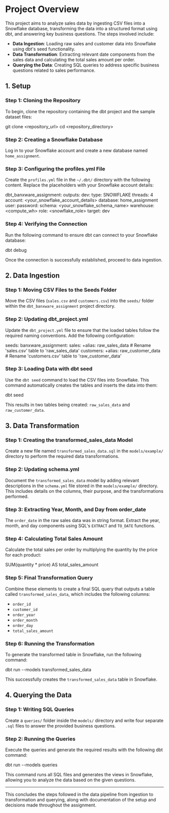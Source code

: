 # Project Overview

This project aims to analyze sales data by ingesting CSV files into a Snowflake database, transforming the data into a structured format using dbt, and answering key business questions. The steps involved include:

- **Data Ingestion**: Loading raw sales and customer data into Snowflake using dbt's seed functionality.
- **Data Transformation**: Extracting relevant date components from the sales data and calculating the total sales amount per order.
- **Querying the Data**: Creating SQL queries to address specific business questions related to sales performance.

## 1. Setup

### Step 1: Cloning the Repository

To begin, clone the repository containing the dbt project and the sample dataset files:

git clone <repository_url> 
cd <repository_directory>


### Step 2: Creating a Snowflake Database

Log in to your Snowflake account and create a new database named `home_assignment`.

### Step 3: Configuring the profiles.yml File

Create the `profiles.yml` file in the `~/.dbt/` directory with the following content. Replace the placeholders with your Snowflake account details:

dbt_banxware_assignment: outputs: dev: type: SNOWFLAKE threads: 4 account: <your_snowflake_account_details> database: home_assignment user: <login-name> password: <yourpassword> schema: <your_snowflake_schema_name> warehouse: <compute_wh> role: <snowflake_role> target: dev


### Step 4: Verifying the Connection

Run the following command to ensure dbt can connect to your Snowflake database:

dbt debug


Once the connection is successfully established, proceed to data ingestion.

## 2. Data Ingestion

### Step 1: Moving CSV Files to the Seeds Folder

Move the CSV files (`sales.csv` and `customers.csv`) into the `seeds/` folder within the `dbt_banxware_assignment` project directory.

### Step 2: Updating dbt_project.yml

Update the `dbt_project.yml` file to ensure that the loaded tables follow the required naming conventions. Add the following configuration:

seeds: banxware_assignment: sales: +alias: raw_sales_data # Rename 'sales.csv' table to 'raw_sales_data' customers: +alias: raw_customer_data # Rename 'customers.csv' table to 'raw_customer_data'

### Step 3: Loading Data with dbt seed

Use the `dbt seed` command to load the CSV files into Snowflake. This command automatically creates the tables and inserts the data into them:

dbt seed

This results in two tables being created: `raw_sales_data` and `raw_customer_data`.

## 3. Data Transformation

### Step 1: Creating the transformed_sales_data Model

Create a new file named `transformed_sales_data.sql` in the `models/example/` directory to perform the required data transformations.

### Step 2: Updating schema.yml

Document the `transformed_sales_data` model by adding relevant descriptions in the `schema.yml` file stored in the `models/example/` directory. This includes details on the columns, their purpose, and the transformations performed.

### Step 3: Extracting Year, Month, and Day from order_date

The `order_date` in the raw sales data was in string format. Extract the year, month, and day components using SQL's `EXTRACT` and `TO_DATE` functions.

### Step 4: Calculating Total Sales Amount

Calculate the total sales per order by multiplying the quantity by the price for each product:

SUM(quantity * price) AS total_sales_amount


### Step 5: Final Transformation Query

Combine these elements to create a final SQL query that outputs a table called `transformed_sales_data`, which includes the following columns:

- `order_id`
- `customer_id`
- `order_year`
- `order_month`
- `order_day`
- `total_sales_amount`

### Step 6: Running the Transformation

To generate the transformed table in Snowflake, run the following command:

dbt run --models transformed_sales_data


This successfully creates the `transformed_sales_data` table in Snowflake.

## 4. Querying the Data

### Step 1: Writing SQL Queries

Create a `queries/` folder inside the `models/` directory and write four separate `.sql` files to answer the provided business questions.

### Step 2: Running the Queries

Execute the queries and generate the required results with the following dbt command:

dbt run --models queries


This command runs all SQL files and generates the views in Snowflake, allowing you to analyze the data based on the given questions.

---

This concludes the steps followed in the data pipeline from ingestion to transformation and querying, along with documentation of the setup and decisions made throughout the assignment.


